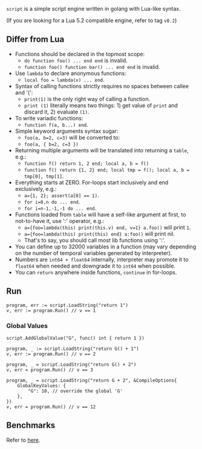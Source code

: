 `script` is a simple script engine written in golang with Lua-like syntax.

(If you are looking for a Lua 5.2 compatible engine, refer to tag `v0.2`)

## Differ from Lua

- Functions should be declared in the topmost scope:
	- `do function foo() ... end end` is invalid.
	- `function foo() function bar() ... end end` is invalid.
- Use `lambda` to declare anonymous functions:
	- `local foo = lambda(x) ... end`.
- Syntax of calling functions strictly requires no spaces between callee and '(':
	- `print(1)` is the only right way of calling a function.
	- `print (1)` literally means two things: 1) get value of `print` and discard it, 2) evaluate `(1)`.
- To write variadic functions:
	- `function f(a, b...) end`.
- Simple keyword arguments syntax sugar:
	- `foo(a, b=2, c=3)` will be converted to:
	- `foo(a, { b=2, c=3 })`
- Returning multiple arguments will be translated into returning a `table`, e.g.:
	- `function f() return 1, 2 end; local a, b = f()`
	- `function f() return {1, 2} end; local tmp = f(); local a, b = tmp[0], tmp[1]`.
- Everything starts at ZERO. For-loops start inclusively and end exclusively, e.g.:
	- `a={1, 2}; assert(a[0] == 1)`.
	- `for i=0,n do ... end`.
	- `for i=n-1,-1,-1 do ... end`.
- Functions loaded from `table` will have a self-like argument at first, to not-to-have it, use ':' operator, e.g.:
	- `a={foo=lambda(this) print(this.v) end, v=1} a.foo()` will print `1`.
	- `a={foo=lambda(this) print(this) end} a:foo()` will print nil.
	- That's to say, you should call most lib functions using ':'.
- You can define up to 32000 variables in a function (may vary depending on the number of temporal variables generated by interpreter).
- Numbers are `int64 + float64` internally, interpreter may promote it to `float64` when needed and downgrade it to `int64` when possible.
- You can `return` anywhere inside functions, `continue` in for-loops.

## Run

```golang
program, err := script.LoadString("return 1")
v, err := program.Run() // v == 1
```

### Global Values

```golang
script.AddGlobalValue("G", func() int { return 1 })

program, _ := script.LoadString("return G() + 1")
v, err := program.Run() // v == 2

program, _ = script.LoadString("return G() + 2")
v, err = program.Run() // v == 3

program, _ = script.LoadString("return G + 2", &CompileOptions{
	GlobalKeyValues: {
		"G": 10, // override the global 'G'
	},
})
v, err = program.Run() // v == 12
```

## Benchmarks

Refer to [here](https://github.com/coyove/potatolang/blob/master/tests/bench/perf.md).

